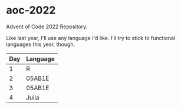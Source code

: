 # aoc-2022
Advent of Code 2022 Repository.

Like last year, I'll use any language I'd like. I'll try to stick to functional languages this year, though.

| Day | Language |
| --- | -------- |
| 1 | R |
| 2 | 05AB1E |
| 3 | 05AB1E |
| 4 | Julia |
